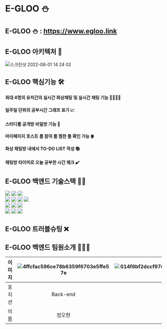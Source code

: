 # E-GLOO ⛄️

## E-GLOO ⛄️ : https://www.egloo.link

## E-GLOO 아키텍처 🌈
![스크린샷 2022-08-01 14 24 02](https://user-images.githubusercontent.com/96240712/182083770-a15da7a1-6479-4107-adf0-c48557eacc0f.png)

## E-GLOO 핵심기능 🛠

#### 최대 4명의 유저간의 실시간 화상채팅 및 실시간 채팅 기능 👨‍👨‍👦‍👦

#### 일주일 단위의 공부시간 그래프 표기 📈

#### 스터디룸 공개방 비밀방 기능 🚪

#### 마이페이지 호스트 룸 참여 룸 찜한 룸 확인 가능 🍀

#### 화상 채팅방 내에서 TO-DO LIST 작성 📚

#### 채팅방 타이머로 오늘 공부한 시간 체크 ✔️


## E-GLOO 백엔드 기술스택 🧑‍💻
<p>
<img src="https://img.shields.io/badge/nodeJS-339933?style=for-the-badge&logo=nodeJS&logoColor=white">
<img src="https://img.shields.io/badge/docker-2496ED?style=for-the-badge&logo=docker&logoColor=white">
<img src="https://img.shields.io/badge/nginx-009639?style=for-the-badge&logo=nginx&logoColor=white">

<br>

<img src="https://img.shields.io/badge/github-181717?style=for-the-badge&logo=github&logoColor=white">
<img src="https://img.shields.io/badge/git-F05032?style=for-the-badge&logo=git&logoColor=white">
<img src="https://img.shields.io/badge/JSONWebTokens-2496ED?style=for-the-badge&logo=JSONWebTokens&logoColor=white">
<img src="https://img.shields.io/badge/aws-232F3E?style=for-the-badge&logo=aws&logoColor=white">

<br>

<img src="https://img.shields.io/badge/mongodb-47A248?style=for-the-badge&logo=mongodb&logoColor=white">
<img src="https://img.shields.io/badge/githubaction-2088FF?style=for-the-badge&logo=githubaction&logoColor=white">
<img src="https://img.shields.io/badge/Socket.io-010101?style=for-the-badge&logo=Socket.io&logoColor=white">

<br>
  
<img src="https://img.shields.io/badge/npm-CB3837?style=for-the-badge&logo=npm&logoColor=white">
<img src="https://img.shields.io/badge/express.js-000000?style=for-the-badge&logo=express.js&logoColor=white">
<img src="https://img.shields.io/badge/redis-DC382D?style=for-the-badge&logo=redis&logoColor=white">
<p>

## E-GLOO 트러블슈팅 ❌

## E-GLOO 백엔드 팀원소개 👨‍👨‍👦

|이미지|![4ffcfac596ce78b6359f6703e5ffe57e](https://user-images.githubusercontent.com/107375500/182104419-9c0bc974-77b0-48d8-beeb-98574f881577.jpg)|![014f6bf2dccf97d1cfc97dff79b028e182f3bd8c9735553d03f6f982e10ebe70](https://user-images.githubusercontent.com/107375500/182104497-2989dd73-d46a-4e31-ab60-1e1ed72f9244.png)|![a2a82850f6db5ee6033c48f55d5e15a7113e2bd2b7407c8202a97d2241a96625](https://user-images.githubusercontent.com/107375500/182104592-a256a2fc-c249-4b90-bee3-ad5c8ad21920.png)|
|:---:|:---:|:---:|:---:|
|포지션|Back-end|Back-end|Back-end|
|이름|정오현|채예찬|이호욱|
